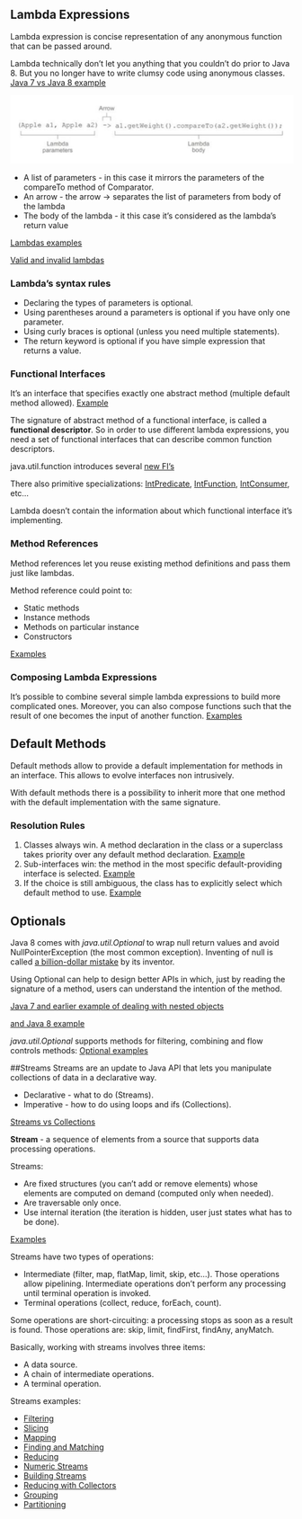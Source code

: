 ## Lambda Expressions
Lambda expression is concise representation of any anonymous function that can be passed around.

Lambda technically don’t let you anything that you couldn’t do prior to Java 8. But you no longer have to write clumsy code using anonymous classes.
[Java 7 vs Java 8 example](src/test/java/com/lohika/java8workshop/lambda/LambdaFirstShotTest.java)

![Lambda structure](src/main/resources/lambda.png "Lambda Expression Structure")

* A list of parameters - in this case it mirrors the parameters of the compareTo method of Comparator.
* An arrow - the arrow -> separates the list of parameters from body of the lambda
* The body of the lambda - it this case it’s considered as the lambda’s return value

[Lambdas examples](src/main/java/com/lohika/java8workshop/lambda/LambdaExamples.java)

[Valid and invalid lambdas](src/main/java/com/lohika/java8workshop/lambda/ValidInValidLambdas.java)

### Lambda’s syntax rules
* Declaring the types of parameters is optional.
* Using parentheses around a parameters is optional if you have only one parameter.
* Using curly braces is optional (unless you need multiple statements).
* The return keyword is optional if you have simple expression that returns a value.

### Functional Interfaces
It’s an interface that specifies exactly one abstract method (multiple default method allowed).
[Example](src/main/java/com/lohika/java8workshop/lambda/FunctionalInterfaces.java)

The signature of abstract method of a functional interface, is called a **functional descriptor**. So in order to use
different lambda expressions, you need a set of functional interfaces that can describe common function descriptors.

java.util.function introduces several [new FI’s](src/test/java/com/lohika/java8workshop/lambda/FunctionalInterfacesTest.java)

There also primitive specializations: [IntPredicate](https://docs.oracle.com/javase/8/docs/api/java/util/function/IntPredicate.html),
[IntFunction](https://docs.oracle.com/javase/8/docs/api/java/util/function/IntFunction.html),
[IntConsumer](https://docs.oracle.com/javase/8/docs/api/java/util/function/IntConsumer.html), etc…

Lambda doesn’t contain the information about which functional interface it’s implementing.

### Method References
Method references let you reuse existing method definitions and pass them just like lambdas.

Method reference could point to:
* Static methods
* Instance methods
* Methods on particular instance
* Constructors

[Examples](src/test/java/com/lohika/java8workshop/lambda/MethodReferencesTest.java)

### Composing Lambda Expressions
It’s possible to combine several simple lambda expressions to build more complicated ones. Moreover, you can also
compose functions such that the result of one becomes the input of another function.
[Examples](src/test/java/com/lohika/java8workshop/lambda/ComposingLambdasTest.java)

## Default Methods
Default methods allow to provide a default implementation for methods in an interface. This allows to evolve interfaces non intrusively.

With default methods there is a possibility to inherit more that one method with the default implementation with the same signature.

### Resolution Rules
1. Classes always win. A method declaration in the class or a superclass takes priority over any default method declaration.
[Example](src/test/java/com/lohika/java8workshop/defaultmethod/ClassResolutionTest.java)
2. Sub-interfaces win: the method in the most specific default-providing interface is selected.
[Example](src/test/java/com/lohika/java8workshop/defaultmethod/MoreConcreteInterfaceResolutionTest.java)
3. If the choice is still ambiguous, the class has to explicitly select which default method to use.
[Example](src/test/java/com/lohika/java8workshop/defaultmethod/ManualResolutionTest.java)

## Optionals
Java 8 comes with *java.util.Optional<T>* to wrap null return values and avoid NullPointerException (the most common
exception). Inventing of null is called
[a billion-dollar mistake](https://www.lucidchart.com/techblog/2015/08/31/the-worst-mistake-of-computer-science/) by its inventor.

Using Optional can help to design better APIs in which, just by reading the signature of a method, users
can understand the intention of the method.

[Java 7 and earlier example of dealing with nested objects](src/test/java/com/lohika/java8workshop/optional/InsuranceJava7Test.java)

[and Java 8 example](src/test/java/com/lohika/java8workshop/optional/InsuranceOptionalTest.java)

*java.util.Optional* supports methods for filtering, combining and flow controls methods:
[Optional examples](src/test/java/com/lohika/java8workshop/optional/OptionalMethodsTest.java)

##Streams
Streams are an update to Java API that lets you manipulate collections of data in a declarative way.

* Declarative - what to do (Streams).
* Imperative - how to do using loops and ifs (Collections).

[Streams vs Collections](src/test/java/com/lohika/java8workshop/stream/StreamVsCollectionTest.java)

**Stream** - a sequence of elements from a source that supports data processing operations.

Streams:
* Are fixed structures (you can’t add or remove elements) whose elements are computed on demand (computed only when needed).
* Are traversable only once.
* Use internal iteration (the iteration is hidden, user just states what has to be done).

[Examples](src/test/java/com/lohika/java8workshop/stream/StreamsFeaturesTest.java)

Streams have two types of operations:
* Intermediate (filter, map, flatMap, limit, skip, etc…). Those operations allow pipelining. Intermediate operations
don’t perform any processing until terminal operation is invoked.
* Terminal operations (collect, reduce, forEach, count).

Some operations are short-circuiting: a processing stops as soon as a result is found. Those operations are: skip, limit, findFirst, findAny, anyMatch.

Basically, working with streams involves three items:
* A data source.
* A chain of intermediate operations.
* A terminal operation.

Streams examples:
* [Filtering](src/test/java/com/lohika/java8workshop/stream/FilteringTest.java)
* [Slicing](src/test/java/com/lohika/java8workshop/stream/SlicingTest.java)
* [Mapping](src/test/java/com/lohika/java8workshop/stream/MappingTest.java)
* [Finding and Matching](src/test/java/com/lohika/java8workshop/stream/FindingMatchingTest.java)
* [Reducing](src/test/java/com/lohika/java8workshop/stream/ReducingTest.java)
* [Numeric Streams](src/test/java/com/lohika/java8workshop/stream/NumericStreamsTest.java)
* [Building Streams](src/test/java/com/lohika/java8workshop/stream/BuildingStreamsTest.java)
* [Reducing with Collectors](src/test/java/com/lohika/java8workshop/stream/collector/ReducingTest.java)
* [Grouping](src/test/java/com/lohika/java8workshop/stream/collector/GroupingTest.java)
* [Partitioning](src/test/java/com/lohika/java8workshop/stream/collector/PartitioningTest.java)
